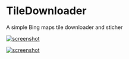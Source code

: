 TileDownloader
======

A simple Bing maps tile downloader and sticher

[![screenshot](http://3devs.bplaced.net/wp-content/uploads/2015/09/tiledownloader.jpg)](http://3devs.bplaced.net/wp-content/uploads/2015/09/tiledownloader.jpg)

[![screenshot](http://3devs.bplaced.net/wp-content/uploads/2015/08/F-1-1.jpg)](http://3devs.bplaced.net/wp-content/uploads/2015/08/F-1-1.jpg)
